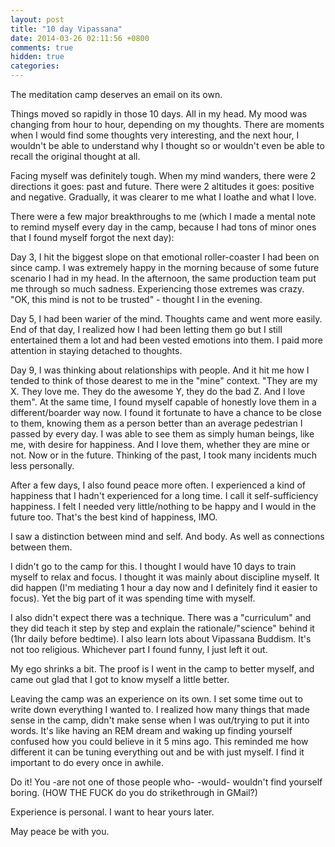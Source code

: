 ```yaml
---
layout: post
title: "10 day Vipassana"
date: 2014-03-26 02:11:56 +0800
comments: true
hidden: true
categories:
---
```

The meditation camp deserves an email on its own.

Things moved so rapidly in those 10 days. All in my head. My mood was changing from hour to hour, depending on my thoughts. There are moments when I would find some thoughts very interesting, and the next hour, I wouldn't be able to understand why I thought so or wouldn't even be able to recall the original thought at all.

Facing myself was definitely tough. When my mind wanders, there were 2 directions it goes: past and future. There were 2 altitudes it goes: positive and negative. Gradually, it was clearer to me what I loathe and what I love.

There were a few major breakthroughs to me (which I made a mental note to remind myself every day in the camp, because I had tons of minor ones that I found myself forgot the next day):

Day 3, I hit the biggest slope on that emotional roller-coaster I had been on since camp. I was extremely happy in the morning because of some future scenario I had in my head. In the afternoon, the same production team put me through so much sadness. Experiencing those extremes was crazy. "OK, this mind is not to be trusted" - thought I in the evening.

Day 5, I had been warier of the mind. Thoughts came and went more easily. End of that day, I realized how I had been letting them go but I still entertained them a lot and had been vested emotions into them. I paid more attention in staying detached to thoughts.

Day 9, I was thinking about relationships with people. And it hit me how I tended to think of those dearest to me in the "mine" context. "They are my X. They love me. They do the awesome Y, they do the bad Z. And I love them". At the same time, I found myself capable of honestly love them in a different/boarder way now. I found it fortunate to have a chance to be close to them, knowing them as a person better than an average pedestrian I passed by every day. I was able to see them as simply human beings, like me, with desire for happiness. And I love them, whether they are mine or not. Now or in the future. Thinking of the past, I took many incidents much less personally.

After a few days, I also found peace more often. I experienced a kind of happiness that I hadn't experienced for a long time. I call it self-sufficiency happiness. I felt I needed very little/nothing to be happy and I would in the future too. That's the best kind of happiness, IMO.

I saw a distinction between mind and self. And body. As well as connections between them.

I didn't go to the camp for this. I thought I would have 10 days to train myself to relax and focus. I thought it was mainly about discipline myself. It did happen (I'm mediating 1 hour a day now and I definitely find it easier to focus). Yet the big part of it was spending time with myself.

I also didn't expect there was a technique. There was a "curriculum" and they did teach it step by step and explain the rationale/"science" behind it (1hr daily before bedtime). I also learn lots about Vipassana Buddism. It's not too religious. Whichever part I found funny, I just left it out.

My ego shrinks a bit. The proof is I went in the camp to better myself, and came out glad that I got to know myself a little better.

Leaving the camp was an experience on its own. I set some time out to write down everything I wanted to. I realized how many things that made sense in the camp, didn't make sense when I was out/trying to put it into words. It's like having an REM dream and waking up finding yourself confused how you could believe in it 5 mins ago. This reminded me how different it can be tuning everything out and be with just myself. I find it important to do every once in awhile.

Do it! You -are not one of those people who- -would- wouldn't find yourself boring. (HOW THE FUCK do you do strikethrough in GMail?)

Experience is personal. I want to hear yours later.

May peace be with you.
